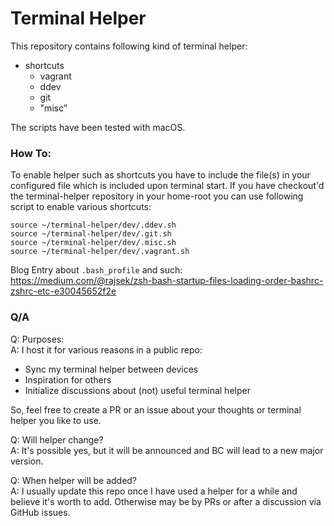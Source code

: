 # Terminal Helper

This repository contains following kind of terminal helper:
* shortcuts
  * vagrant
  * ddev
  * git
  * "misc"

The scripts have been tested with macOS.
  
### How To:
To enable helper such as shortcuts you have to include the file(s) in your configured file
which is included upon terminal start. If you have checkout'd the terminal-helper repository in
your home-root you can use following script to enable various shortcuts:
```
source ~/terminal-helper/dev/.ddev.sh
source ~/terminal-helper/dev/.git.sh
source ~/terminal-helper/dev/.misc.sh
source ~/terminal-helper/dev/.vagrant.sh
```

Blog Entry about `.bash_profile` and such: https://medium.com/@rajsek/zsh-bash-startup-files-loading-order-bashrc-zshrc-etc-e30045652f2e

### Q/A

Q: Purposes:  
A: I host it for various reasons in a public repo:  
* Sync my terminal helper between devices
* Inspiration for others
* Initialize discussions about (not) useful terminal helper

So, feel free to create a PR or an issue about your thoughts or terminal helper you like to use.

Q: Will helper change?  
A: It's possible yes, but it will be announced and BC will lead to a new major version.

Q: When helper will be added?  
A: I usually update this repo once I have used a helper for a while and believe it's worth to add.
Otherwise may be by PRs or after a discussion via GitHub issues.
